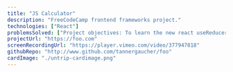 ```yaml
---
title: "JS Calculator"
description: "FreeCodeCamp frontend frameworks project."
technologies: ["React"]
problemsSolved: ["Project objectives: To learn the new react useReducer hook."]
projectUrl: "https://foo.com"
screenRecordingUrl: "https://player.vimeo.com/video/377947818"
githubRepo: "http://www.github.com/tannergaucher/foo"
cardImage: "./untrip-cardimage.png"
---
```

